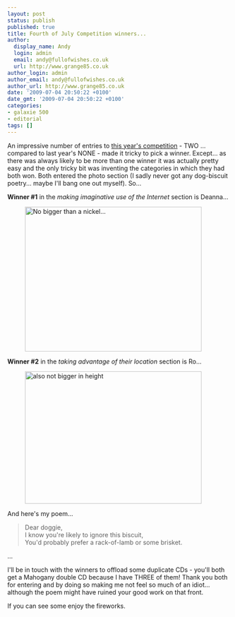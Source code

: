 ```yaml
---
layout: post
status: publish
published: true
title: Fourth of July Competition winners...
author:
  display_name: Andy
  login: admin
  email: andy@fullofwishes.co.uk
  url: http://www.grange85.co.uk
author_login: admin
author_email: andy@fullofwishes.co.uk
author_url: http://www.grange85.co.uk
date: '2009-07-04 20:50:22 +0100'
date_gmt: '2009-07-04 20:50:22 +0100'
categories:
- galaxie 500
- editorial
tags: []
---
```

<p>An impressive number of entries to <a href="/2009/06/30/silly-fourth-of-july-competition/">this year's competition</a> - TWO ... compared to last year's NONE - made it tricky to pick a winner. Except... as there was always likely to be more than one winner it was actually pretty easy and the only tricky bit was inventing the categories in which they had both won. Both entered the photo section (I sadly never got any dog-biscuit poetry... maybe I'll bang one out myself). So...</p>
<p><strong>Winner #1</strong> in the <em>making imaginative use of the Internet</em> section is Deanna...<br />
<figure class="caption aligncenter" width="400" caption="Not bigger by surface area..."><img src="https://www.fullofwishes.co.uk/wp/wp-content/uploads/2009/07/EmpireState-Nickel.png" alt="No bigger than a nickel..." title="EmpireState-Nickel" width="400" height="328" class="size-full wp-image-1390" /><figcaption class="caption-text"></figcaption></figure>
<p><strong>Winner #2</strong> in the <em>taking advantage of their location</em> section is Ro...<br />
<figure class="caption aligncenter" width="400" caption="also not bigger in height"><img src="https://www.fullofwishes.co.uk/wp/wp-content/uploads/2009/07/photo.jpg" alt="also not bigger in height" title="Also No bigger than a nickel" width="400" height="300" class="size-full wp-image-1393" /><figcaption class="caption-text"></figcaption></figure>
<p>And here's my poem...</p>
<blockquote><p>
Dear doggie,<br />
I know you're likely to ignore this biscuit,<br />
You'd probably prefer a rack-of-lamb or some brisket.
</p></blockquote>
<p>...</p>
<p>I'll be in touch with the winners to offload some duplicate CDs - you'll both get a Mahogany double CD because I have THREE of them! Thank you both for entering and by doing so making me not feel so much of an idiot... although the poem might have ruined your good work on that front.</p>
<p>If you can see some enjoy the fireworks.</p>
